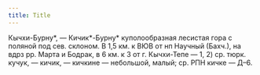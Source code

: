 ```yaml
---
title: Title
---
```


Кычхи-Бурну*, — Кичик*-Бурну* куполообразная лесистая гора с поляной под сев.
склоном. В 1,5 км. к ВЮВ от нп Научный (Бахч.), на вдрз рр. Марта и Бодрак, в 6
км. к З от г. Кычхи-Тепе — 1, 2) ср. тюрк. кучук, — кичик, — кичкине —
небольшой, малый; ср. РПН кичке — Д–6.
